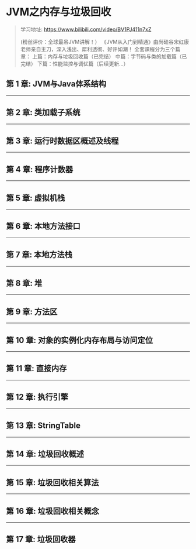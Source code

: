 # JVM之内存与垃圾回收

> 学习地址: https://www.bilibili.com/video/BV1PJ411n7xZ
>
> (粉丝评价：全球最吊JVM讲解！） 《JVM从入门到精通》由尚硅谷宋红康老师亲自主刀，深入浅出、犀利透彻、好评如潮！ 全套课程分为三个篇章： 上篇：内存与垃圾回收篇（已完结） 中篇：字节码与类的加载篇（已完结） 下篇：性能监控与调优篇（后续更新…）

## 第 1 章: JVM与Java体系结构

---

## 第 2 章: 类加载子系统

---

## 第 3 章: 运行时数据区概述及线程

---

## 第 4 章: 程序计数器

---

## 第 5 章: 虚拟机栈

---

## 第 6 章: 本地方法接口

---

## 第 7 章: 本地方法栈

---

## 第 8 章: 堆

---

## 第 9 章: 方法区

---

## 第 10 章: 对象的实例化内存布局与访问定位

---

## 第 11 章: 直接内存

---

## 第 12 章: 执行引擎

---

## 第 13 章: StringTable

---

## 第 14 章: 垃圾回收概述

---

## 第 15 章: 垃圾回收相关算法

---

## 第 16 章: 垃圾回收相关概念

---

## 第 17 章: 垃圾回收器

